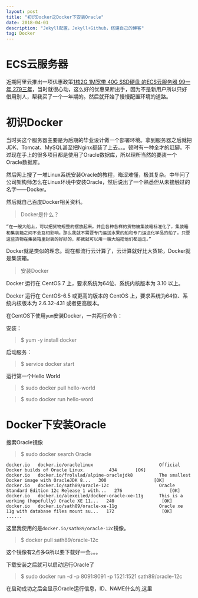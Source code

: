 ```yaml
---
layout: post
title: "初识Docker之Docker下安装Oracle"
date: 2018-04-01 
description: "Jekyll配置，Jekyll+Github，搭建自己的博客"
tag: Docker
---  
```


# **ECS云服务器** #

近期阿里云推出一项优惠政策[1核2G 1M宽带 40G SSD硬盘 的ECS云服务器 99一年 279三年](https://promotion.aliyun.com/ntms/act/group/team.html?group=I00XRrlen0)，当时就很心动，这么好的优惠果断出手，因为不是新用户所以只好借用别人，帮我买了一个一年期的。然后就开始了慢慢配置环境的道路。

# **初识Docker** #

当时买这个服务器主要是为后期的毕业设计做一个部署环境。拿到服务器之后就把JDK、Tomcat、MySQL甚至把Nginx都装了上去。。。顿时有一种全才的赶脚。不过现在手上的很多项目都是使用了Oracle数据库，所以理所当然的要装一个Oracle数据库。

然后网上搜了一堆Linux系统安装Oracle的教程，晦涩难懂，极其复杂。中午问了公司架构师怎么在Linux环境中安装Oracle，然后说出了一个熟悉但从未接触过的名字——Docker。

然后就自己百度Docker相关资料。

>Docker是什么？

    “在一艘大船上，可以把货物规整的摆放起来。并且各种各样的货物被集装箱标准化了，集装箱和集装箱之间不会互相影响。那么我就不需要专门运送水果的船和专门运送化学品的船了。只要这些货物在集装箱里封装的好好的，那我就可以用一艘大船把他们都运走。”

Docker就是类似的理念。现在都流行云计算了，云计算就好比大货轮，Docker就是集装箱。

>安装Docker

Docker 运行在 CentOS 7 上，要求系统为64位、系统内核版本为 3.10 以上。

Docker 运行在 CentOS-6.5 或更高的版本的 CentOS 上，要求系统为64位、系统内核版本为 2.6.32-431 或者更高版本。

在CentOS下使用`yum`安装Docker，一共两行命令：

安装：

>$ yum -y install docker 

启动服务：

>$ service docker start

运行第一个Hello World

>$ sudo docker pull hello-world

>$ sudo docker run hello-word


# **Docker下安装Oracle** #

搜索Oracle镜像

>$ sudo docker search Oracle


    docker.io   docker.io/oraclelinux                         Official Docker builds of Oracle Linux.         434       [OK]
    docker.io   docker.io/frolvlad/alpine-oraclejdk8          The smallest Docker image with OracleJDK 8...   300                  [OK]
    docker.io   docker.io/sath89/oracle-12c                   Oracle Standard Edition 12c Release 1 with...   276                  [OK]
    docker.io   docker.io/alexeiled/docker-oracle-xe-11g      This is a working (hopefully) Oracle XE 11...   240                  [OK]
    docker.io   docker.io/sath89/oracle-xe-11g                Oracle xe 11g with database files mount su...   172                  [OK]
    ......

这里我使用的是`docker.io/sath89/oracle-12c`镜像。

>$ docker pull sath89/oracle-12c

这个镜像有2点多G所以要下载好一会。。。

下载安装之后就可以启动运行Oracle了

>$ sudo docker run -d -p 8091:8091 -p 1521:1521 sath89/oracle-12c

在启动成功之后会显示Oracle运行信息，ID、NAME什么的,这里